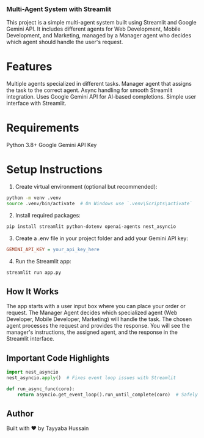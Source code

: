 ###  Multi-Agent System with Streamlit

This project is a simple multi-agent system built using Streamlit and Google Gemini API.
It includes different agents for Web Development, Mobile Development, and Marketing, managed by a Manager agent who decides which agent should handle the user's request.

# Features

Multiple agents specialized in different tasks.
Manager agent that assigns the task to the correct agent.
Async handling for smooth Streamlit integration.
Uses Google Gemini API for AI-based completions.
Simple user interface with Streamlit.

# Requirements

Python 3.8+
Google Gemini API Key

# Setup Instructions
1. Create virtual environment (optional but recommended):

```bash
python -m venv .venv
source .venv/bin/activate  # On Windows use `.venv\Scripts\activate`
```

2. Install required packages:

```bash
pip install streamlit python-dotenv openai-agents nest_asyncio
```

3. Create a .env file in your project folder and add your Gemini API key:

```ini
GEMINI_API_KEY = your_api_key_here
```

4. Run the Streamlit app:

```bash
streamlit run app.py
```

## How It Works

The app starts with a user input box where you can place your order or request.
The Manager Agent decides which specialized agent (Web Developer, Mobile Developer, Marketing) will handle the task.
The chosen agent processes the request and provides the response.
You will see the manager's instructions, the assigned agent, and the response in the Streamlit interface.

## Important Code Highlights

```python
import nest_asyncio
nest_asyncio.apply()  # Fixes event loop issues with Streamlit

def run_async_func(coro):
    return asyncio.get_event_loop().run_until_complete(coro)  # Safely run async functions in Streamlit
```

## Author

Built with ❤️ by Tayyaba Hussain